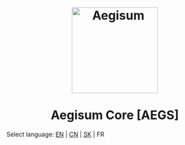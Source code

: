 <h1 align="center">
<img src="https://aegisum.com/aegs.png" alt="Aegisum" width="200"/>
<br/><br/>
Aegisum Core [AEGS]
</h1>

Select language: [EN](./README.md) | [CN](./README_zh_CN.md) | [SK](./README_sk_SK.md) | FR
